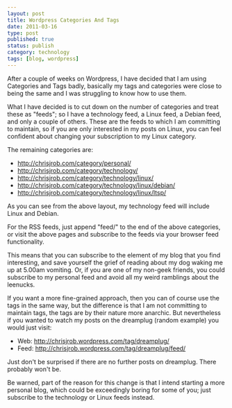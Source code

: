 ```yaml
--- 
layout: post 
title: Wordpress Categories And Tags
date: 2011-03-16
type: post 
published: true 
status: publish
category: technology
tags: [blog, wordpress]
---
```


After a couple of weeks on Wordpress, I have decided that I am using
Categories and Tags badly, basically my tags and categories were close
to being the same and I was struggling to know how to use them.

What I have decided is to cut down on the number of categories and treat
these as "feeds"; so I have a technology feed, a Linux feed, a Debian
feed, and only a couple of others. These are the feeds to which I am
committing to maintain, so if you are only interested in my posts on
Linux, you can feel confident about changing your subscription to my
Linux category.

<!--more-->

The remaining categories are:

  * <http://chrisjrob.com/category/personal/>
  * <http://chrisjrob.com/category/technology/>
  * <http://chrisjrob.com/category/technology/linux/>
  * <http://chrisjrob.com/category/technology/linux/debian/>
  * <http://chrisjrob.com/category/technology/linux/ltsp/>

As you can see from the above layout, my technology feed will include
Linux and Debian.

For the RSS feeds, just append "feed/" to the end of the above
categories, or visit the above pages and subscribe to the feeds via your
browser feed functionality.

This means that you can subscribe to the element of my blog that you
find interesting, and save yourself the grief of reading about my dog
waking me up at 5.00am vomiting. Or, if you are one of my non-geek
friends, you could subscribe to my personal feed and avoid all my weird
ramblings about the leenucks.

If you want a more fine-grained approach, then you can of course use the
tags in the same way, but the difference is that I am not committing to
maintain tags, the tags are by their nature more anarchic. But
nevertheless if you wanted to watch my posts on the dreamplug (random
example) you would just visit:

  * Web: <http://chrisjrob.wordpress.com/tag/dreamplug/>
  * Feed: <http://chrisjrob.wordpress.com/tag/dreamplug/feed/>

Just don't be surprised if there are no further posts on dreamplug.
There probably won't be.

Be warned, part of the reason for this change is that I intend starting
a more personal blog, which could be exceedingly boring for some of you;
just subscribe to the technology or Linux feeds instead.

